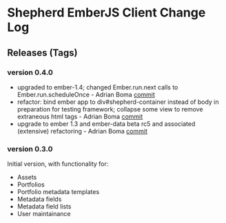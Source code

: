 # Shepherd EmberJS Client Change Log

## Releases (Tags)

### version 0.4.0
* upgraded to ember-1.4; changed Ember.run.next calls to Ember.run.scheduleOnce - Adrian Boma [commit]([http://github.com/aboma/shepherd-emberjs-client/commit/9767901b0cc648bf53f3b66b6d153073eddd3d0c)
* refactor: bind ember app to div#shepherd-container instead of body in preparation for testing framework; collapse some view to remove extraneous html tags - Adrian Boma [commit]([http://github.com/aboma/shepherd-emberjs-client/commit/e622c4bb7991b4d50cdb607df1f02c21b42d0d15)
* upgrade to ember 1.3 and ember-data beta rc5 and associated (extensive) refactoring - Adrian Boma [commit]([http://github.com/aboma/shepherd-emberjs-client/commit/c83d9f58f5c45e60ab9f8567a9e3ce5dac978f23)

### version 0.3.0
Initial version, with functionality for:
* Assets 
* Portfolios
* Portfolio metadata templates
* Metadata fields
* Metadata field lists
* User maintainance
